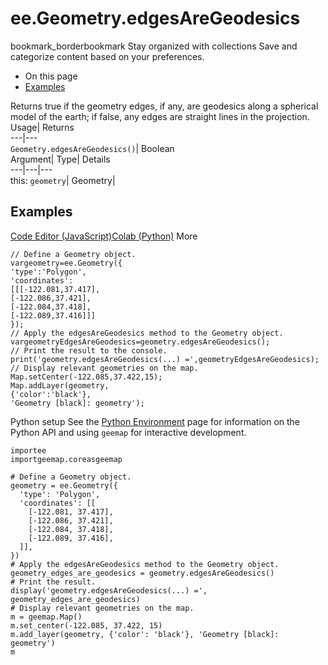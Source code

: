  
#  ee.Geometry.edgesAreGeodesics
bookmark_borderbookmark Stay organized with collections  Save and categorize content based on your preferences.
  * On this page
  * [Examples](https://developers.google.com/earth-engine/apidocs/ee-geometry-edgesaregeodesics#examples)


Returns true if the geometry edges, if any, are geodesics along a spherical model of the earth; if false, any edges are straight lines in the projection. 
Usage| Returns  
---|---  
`Geometry.edgesAreGeodesics()`| Boolean  
Argument| Type| Details  
---|---|---  
this: `geometry`| Geometry|   
## Examples
[Code Editor (JavaScript)](https://developers.google.com/earth-engine/apidocs/ee-geometry-edgesaregeodesics#code-editor-javascript-sample)[Colab (Python)](https://developers.google.com/earth-engine/apidocs/ee-geometry-edgesaregeodesics#colab-python-sample) More
```
// Define a Geometry object.
vargeometry=ee.Geometry({
'type':'Polygon',
'coordinates':
[[[-122.081,37.417],
[-122.086,37.421],
[-122.084,37.418],
[-122.089,37.416]]]
});
// Apply the edgesAreGeodesics method to the Geometry object.
vargeometryEdgesAreGeodesics=geometry.edgesAreGeodesics();
// Print the result to the console.
print('geometry.edgesAreGeodesics(...) =',geometryEdgesAreGeodesics);
// Display relevant geometries on the map.
Map.setCenter(-122.085,37.422,15);
Map.addLayer(geometry,
{'color':'black'},
'Geometry [black]: geometry');
```
Python setup
See the [ Python Environment](https://developers.google.com/earth-engine/guides/python_install) page for information on the Python API and using `geemap` for interactive development.
```
importee
importgeemap.coreasgeemap
```
```
# Define a Geometry object.
geometry = ee.Geometry({
  'type': 'Polygon',
  'coordinates': [[
    [-122.081, 37.417],
    [-122.086, 37.421],
    [-122.084, 37.418],
    [-122.089, 37.416],
  ]],
})
# Apply the edgesAreGeodesics method to the Geometry object.
geometry_edges_are_geodesics = geometry.edgesAreGeodesics()
# Print the result.
display('geometry.edgesAreGeodesics(...) =', geometry_edges_are_geodesics)
# Display relevant geometries on the map.
m = geemap.Map()
m.set_center(-122.085, 37.422, 15)
m.add_layer(geometry, {'color': 'black'}, 'Geometry [black]: geometry')
m
```

